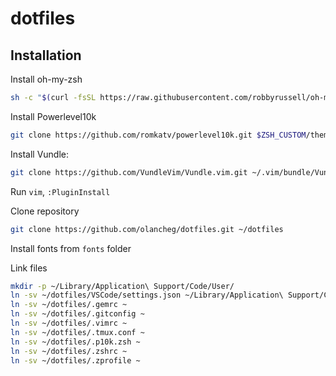 dotfiles
========

Installation
------------
Install oh-my-zsh
```sh
sh -c "$(curl -fsSL https://raw.githubusercontent.com/robbyrussell/oh-my-zsh/master/tools/install.sh)"
```

Install Powerlevel10k
```sh
git clone https://github.com/romkatv/powerlevel10k.git $ZSH_CUSTOM/themes/powerlevel10k
```

Install Vundle:
```sh
git clone https://github.com/VundleVim/Vundle.vim.git ~/.vim/bundle/Vundle.vim
```

Run `vim`, `:PluginInstall`

Clone repository
```sh
git clone https://github.com/olancheg/dotfiles.git ~/dotfiles
```

Install fonts from `fonts` folder

Link files
```sh
mkdir -p ~/Library/Application\ Support/Code/User/
ln -sv ~/dotfiles/VSCode/settings.json ~/Library/Application\ Support/Code/User/
ln -sv ~/dotfiles/.gemrc ~
ln -sv ~/dotfiles/.gitconfig ~
ln -sv ~/dotfiles/.vimrc ~
ln -sv ~/dotfiles/.tmux.conf ~
ln -sv ~/dotfiles/.p10k.zsh ~
ln -sv ~/dotfiles/.zshrc ~
ln -sv ~/dotfiles/.zprofile ~
```
